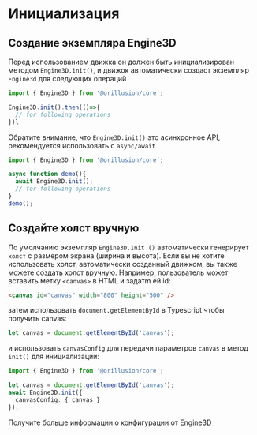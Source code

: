 # Инициализация
## Создание экземпляра Engine3D 
Перед использованием движка он должен быть инициализирован методом `Engine3D.init()`, и движок автоматически создаст экземпляр `Engine3d` для следующих операций
```ts
import { Engine3D } from '@orillusion/core';

Engine3D.init().then(()=>{
  // for following operations
})l
```
Обратите внимание, что `Engine3D.init()` это асинхронное API, рекомендуется использовать с `async/await`

```ts
import { Engine3D } from '@orillusion/core';

async function demo(){
  await Engine3D.init();
  // for following operations
}
demo();
```

## Создайте холст вручную
По умолчанию экземпляр `Engine3D.Init ()` автоматически генерирует `холст` с размером экрана (ширина и высота). Если вы не хотите использовать холст, автоматически созданный движком, вы также можете создать холст вручную.
Например, пользователь может вставить метку `<canvas>` в HTML и задатm ей id:
```html
<canvas id="canvas" width="800" height="500" />
```

затем использовать `document.getElementById`  в Typescript чтобы получить canvas:
```ts
let canvas = document.getElementById('canvas');
```

и использовать `canvasConfig` для передачи параметров `canvas` в метод `init()` для инициализации:
```ts
import { Engine3D } from '@orillusion/core';

let canvas = document.getElementById('canvas');
await Engine3D.init({
  canvasConfig: { canvas }
});
```

Получите больше информации о конфигурации от [Engine3D](/guide/core/engine)